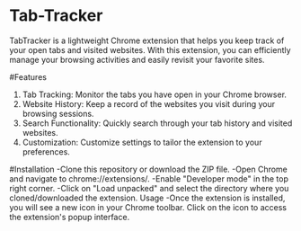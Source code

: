 # Tab-Tracker

TabTracker is a lightweight Chrome extension that helps you keep track of your open tabs and visited websites. With this extension, you can efficiently manage your browsing activities and easily revisit your favorite sites.

#Features
1. Tab Tracking: Monitor the tabs you have open in your Chrome browser.
2. Website History: Keep a record of the websites you visit during your browsing sessions.
3. Search Functionality: Quickly search through your tab history and visited websites.
4. Customization: Customize settings to tailor the extension to your preferences.

#Installation
-Clone this repository or download the ZIP file.
-Open Chrome and navigate to chrome://extensions/.
-Enable "Developer mode" in the top right corner.
-Click on "Load unpacked" and select the directory where you cloned/downloaded the extension.
 Usage
 -Once the extension is installed, you will see a new icon in your Chrome toolbar. Click on the icon to access the extension's popup interface.
